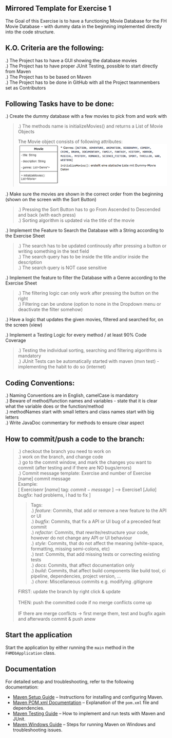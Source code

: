 ## Mirrored Template for Exercise 1
The Goal of this Exercise is to have a functioning Movie Database for the FH Movie Database - with dummy data in the beginning implemented directly into the code structure.
## K.O. Criteria are the following:
  .) The Project has to have a GUI showing the database movies</br>
  .) The Project has to have proper JUnit Testing, possible to start directly from Maven</br>
  .) The Project has to be based on Maven</br>
  .) The Project has to be done in GitHub with all the Project teammembers set as Contributors</br>

## Following Tasks have to be done:
  .) Create the dummy database with a few movies to pick from and work with</br>
   >   .) The methods name is initializeMovies() and returns a List of Movie Objects
> 
> The Movie object consists of following attributes:
> ![img.png](movieObject.png)
      
  .) Make sure the movies are shown in the correct order from the beginning (shown on the screen with the Sort Button)
   >   .) Pressing the Sort Button has to go From Ascended to Descended and back (with each press)</br>
   >   .) Sorting algorithm is updated via the title of the movie
      
  .) Implement the Feature to Search the Database with a String according to the Exercise Sheet
  >  .) The search has to be updated continously after pressing a button or writing something in the text field</br>
  >  .) The search query has to be inside the title and/or inside the description</br>
  >  .) The search query is NOT case sensitive
      
  .) Implement the feature to filter the Database with a Genre according to the Exercise Sheet
   >   .) The filtering logic can only work after pressing the button on the right</br>
   >   .) Filtering can be undone (option to none in the Dropdown menu or deactivate the filter somehow)
      
  .) Have a logic that updates the given movies, filtered and searched for, on the screen (view)

  .) Implement a Testing Logic for every method / at least 90% Code Coverage
  >    .) Testing the individual sorting, searching and filtering algorithms is mandatory</br>
  >    .) JUnit Tests can be automatically started with maven (mvn test) - implementing the habit to do so (internet)

## Coding Conventions:
  .) Naming Conventions are in English, camelCase is mandatory</br>
  .) Beware of method/function names and variables - state that it is clear what the variable does or the function/method</br>
  .) methodNames start with small letters and class names start with big letters</br>
  .) Write JavaDoc commentary for methods to ensure clear aspect

## How to commit/push a code to the branch:
  > .) checkout the branch you need to work on</br>
> .) work on the branch, and change code</br>
  > .) go to the commit window, and mark the changes you want to commit (after testing and if there are NO bugs/errors)</br>
  > .) Commit message template:  Exercise and number of Exercise [name] commit message</br>
  > Example: </br>
  > [ Exercise$nr$ [$name$] tag: $commit-message$ ] --> Exercise$1$ [$Julia$]  $bugfix$: had problems, i had to fix ]</br>
  >> Tags: </br>
  > .) $feature$: Commits, that add or remove a new feature to the API or UI</br>
    .) $bugfix$: Commits, that fix a API or UI bug of a preceded feat commit</br>
    .) $refactor$: Commits, that rewrite/restructure your code, however do not change any API or UI behaviour</br>
    .) $style$: Commits, that do not affect the meaning (white-space, formatting, missing semi-colons, etc)</br>
    .) $test$: Commits, that add missing tests or correcting existing tests</br>
    .) $docs$: Commits, that affect documentation only</br>
    .) $build$: Commits, that affect build components like build tool, ci pipeline, dependencies, project version, ...</br>
    .) $chore$: Miscellaneous commits e.g. modifying .gitignore</br>
> 
  > FIRST: update the branch by right click & update</br></br>
  > THEN: push the committed code if no merge conflicts come up</br></br>
  > IF there are merge conflicts -> first merge them, test and bugfix again and afterwards commit & push anew
      

## Start the application
Start the application by either running the `main` method in the `FHMDbApplication` class.

## Documentation

For detailed setup and troubleshooting, refer to the following documentation:

- [Maven Setup Guide](docs/MavenSetup.md) – Instructions for installing and configuring Maven.
- [Maven POM.xml Documentation](docs/MavenPomExplanation.md) – Explanation of the `pom.xml` file and dependencies.
- [Maven Testing Guide](docs/MavenTesting.md) – How to implement and run tests with Maven and JUnit.
- [Maven Windows Guide](docs/MavenWindowsGuide.md) – Steps for running Maven on Windows and troubleshooting issues.


